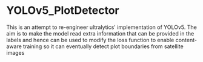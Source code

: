 # YOLOv5_PlotDetector
This is an attempt to re-engineer ultralytics' implementation of YOLOv5. The aim is to make the model read extra information that can be provided in the labels and hence can be used to modify the loss function to enable content-aware training so it can eventually detect plot boundaries from satellite images
